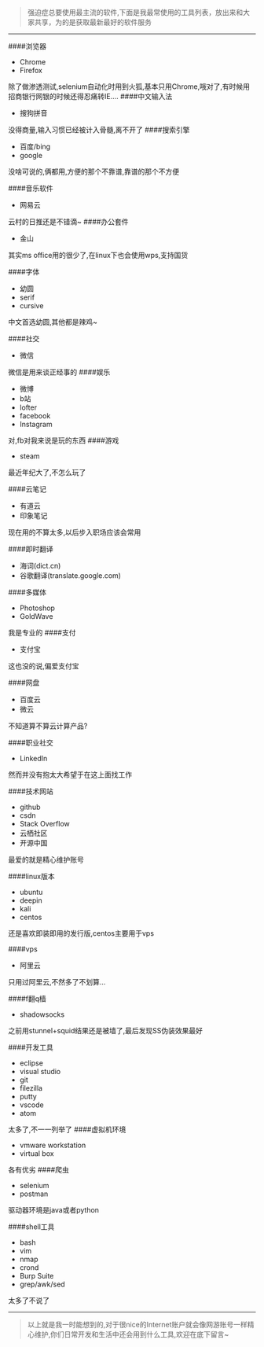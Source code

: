 >强迫症总要使用最主流的软件,下面是我最常使用的工具列表，放出来和大家共享，为的是获取最新最好的软件服务

---
####浏览器
- Chrome
- Firefox

除了做渗透测试,selenium自动化时用到火狐,基本只用Chrome,哦对了,有时候用招商银行网银的时候还得忍痛转IE....
####中文输入法
- 搜狗拼音

没得商量,输入习惯已经被计入骨髓,离不开了
####搜索引擎
- 百度/bing
- google

没啥可说的,俩都用,方便的那个不靠谱,靠谱的那个不方便

####音乐软件
- 网易云

云村的日推还是不错滴~
####办公套件
- 金山

其实ms office用的很少了,在linux下也会使用wps,支持国货

####字体
- 幼圆
- serif
- cursive

中文首选幼圆,其他都是辣鸡~

####社交
- 微信

微信是用来谈正经事的
####娱乐
- 微博
- b站
- lofter
- facebook
- Instagram

对,fb对我来说是玩的东西
####游戏
- steam

最近年纪大了,不怎么玩了

####云笔记
- 有道云
- 印象笔记

现在用的不算太多,以后步入职场应该会常用

####即时翻译
- 海词(dict.cn)
- 谷歌翻译(translate.google.com)

####多媒体
- Photoshop
- GoldWave

我是专业的
####支付
- 支付宝

这也没的说,偏爱支付宝

####网盘
- 百度云
- 微云

不知道算不算云计算产品?

####职业社交
- LinkedIn

然而并没有抱太大希望于在这上面找工作

####技术网站
- github
- csdn
- Stack Overflow
- 云栖社区
- 开源中国

最爱的就是精心维护账号

####linux版本
- ubuntu
- deepin
- kali
- centos

还是喜欢即装即用的发行版,centos主要用于vps

####vps
- 阿里云

只用过阿里云,不然多了不划算...

####f翻q樯
- shadowsocks

之前用stunnel+squid结果还是被墙了,最后发现SS伪装效果最好

####开发工具
- eclipse
- visual studio
- git
- filezilla
- putty
- vscode
- atom

太多了,不一一列举了
####虚拟机环境
- vmware workstation
- virtual box

各有优劣
####爬虫
- selenium
- postman

驱动器环境是java或者python

####shell工具
- bash
- vim
- nmap
- crond
- Burp Suite
- grep/awk/sed

太多了不说了

---
>以上就是我一时能想到的,对于很nice的Internet账户就会像网游账号一样精心维护,你们日常开发和生活中还会用到什么工具,欢迎在底下留言~